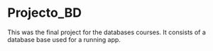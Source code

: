 # Projecto_BD
This was the final project for the databases courses. It consists of a database base used for a running app.
